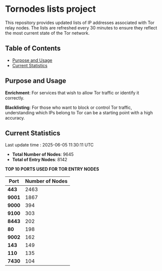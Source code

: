 # Tornodes lists project

This repository provides updated lists of IP addresses associated with Tor relay nodes. The lists are refreshed every 30 minutes to ensure they reflect the most current state of the Tor network.

## Table of Contents

- [Purpose and Usage](#purpose-and-usage)
- [Current Statistics](#current-statistics)


## Purpose and Usage

**Enrichment**: For services that wish to allow Tor traffic or identify it correctly.

**Blacklisting**: For those who want to block or control Tor traffic, understanding which IPs belong to Tor can be a starting point with a high accuracy.

## Current Statistics

Last update time : 2025-06-05 11:30:11 UTC

- **Total Number of Nodes**: 9645
- **Total of Entry Nodes**: 8142

**TOP 10 PORTS USED FOR TOR ENTRY NODES**

| **Port** | **Number of Nodes** |
|------|-----------------|
| **443**   | 2463  |
| **9001**   | 1867  |
| **9000**   | 394  |
| **9100**   | 303  |
| **8443**   | 202  |
| **80**   | 198  |
| **9002**   | 162  |
| **143**   | 149  |
| **110**   | 135  |
| **7430**   | 104  |

